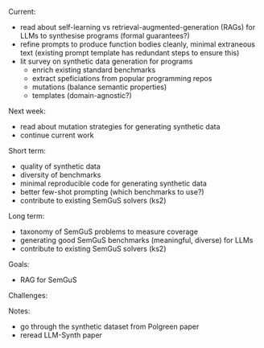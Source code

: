 Current:

- read about self-learning vs retrieval-augmented-generation (RAGs) for LLMs to synthesise programs (formal guarantees?)
- refine prompts to produce function bodies cleanly, minimal extraneous text (existing prompt template has redundant steps to ensure this)
- lit survey on synthetic data generation for programs
  - enrich existing standard benchmarks
  - extract speficiations from popular programming repos
  - mutations (balance semantic properties)
  - templates (domain-agnostic?)

Next week:

- read about mutation strategies for generating synthetic data
- continue current work

Short term:

- quality of synthetic data
- diversity of benchmarks
- minimal reproducible code for generating synthetic data
- better few-shot prompting (which benchmarks to use?)
- contribute to existing SemGuS solvers (ks2)

Long term:

- taxonomy of SemGuS problems to measure coverage
- generating good SemGuS benchmarks (meaningful, diverse) for LLMs
- contribute to existing SemGuS solvers (ks2)

Goals:

- RAG for SemGuS

Challenges:

Notes:

- go through the synthetic dataset from Polgreen paper
- reread LLM-Synth paper
